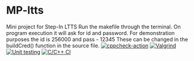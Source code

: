 
# MP-ltts
Mini project for Step-In LTTS
Run the makefile through the terminal.
On program execution it will ask for id and password. 
For demonstration purposes the id is 256000 and pass - 12345
These can be changed in the buildCred() function in the source file.
[![cppcheck-action](https://github.com/animesh1798/MP-ltts/actions/workflows/cppcheck.yml/badge.svg)](https://github.com/animesh1798/MP-ltts/actions/workflows/cppcheck.yml)
[![Valgrind](https://github.com/animesh1798/MP-ltts/actions/workflows/Valgrind.yml/badge.svg)](https://github.com/animesh1798/MP-ltts/actions/workflows/Valgrind.yml)
[![Unit testing](https://github.com/animesh1798/MP-ltts/actions/workflows/unit-test.yml/badge.svg)](https://github.com/animesh1798/MP-ltts/actions/workflows/unit-test.yml)
[![C/C++ CI](https://github.com/animesh1798/MP-ltts/actions/workflows/c-build.yml/badge.svg)](https://github.com/animesh1798/MP-ltts/actions/workflows/c-build.yml)
